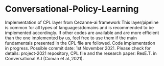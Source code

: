 # Conversational-Policy-Learning
Implementation of CPL layer from Cezanne-ai framework
This layer/pipeline is common for all types of languages/domains and is recommended to be implemented accordingly. 
If other codes are available and are more efficient than the one implemented by us, feel free to use them if the main fundamentals presented in the CPL file are followed.
Code implementation in progress.
Possible commit date: 1st November 2021.
Please check for details: project-2021 repository, CPL file and the research paper: ResE.T. in Conversational A.I (Coman et al.,2021).
